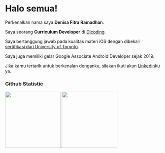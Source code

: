 # Halo semua! 

Perkenalkan nama saya **Denisa Fitra Ramadhan**.<br>

Saya seorang **Curriculum Developer** di [Dicoding](https://www.dicoding.com/).<br>

Saya bertanggung jawab pada kualitas materi iOS dengan dibekali [sertifikasi dari University of Toronto](https://www.coursera.org/account/accomplishments/specialization/CLKJD8XBXJ3M).<br>

Saya juga memiliki gelar Google Associate Android Developer sejak 2019.<br>

Jika kamu tertarik untuk berkenalan denganku, silakan ikuti akun [Linkedin](www.linkedin.com/in/denisafitraramadhan)ku ya.
### Github Statistic
<p align="left">
<a href="https://github.com/Ramadhan0201">
  <img height="180em" src="https://github-readme-stats-eight-theta.vercel.app/api?username=Ramadhan0201&show_icons=true&theme=algolia&include_all_commits=true&count_private=true"/>
  <img height="180em" src="https://github-readme-stats-eight-theta.vercel.app/api/top-langs/?username=Ramadhan0201&layout=compact&theme=algolia"/>
</a>
</p>
